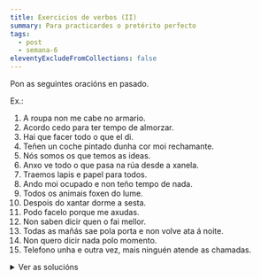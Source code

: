 ```yaml
---
title: Exercicios de verbos (II)
summary: Para practicardes o pretérito perfecto
tags:
  - post
  - semana-6
eleventyExcludeFromCollections: false
---
```

Pon as seguintes oracións en pasado.

Ex.:

1. A roupa non me cabe no armario.
2. Acordo cedo para ter tempo de almorzar.
3. Hai que facer todo o que el di.
4. Teñen un coche pintado dunha cor moi rechamante.
5. Nós somos os que temos as ideas.
6. Anxo ve todo o que pasa na rúa desde a xanela.
7. Traemos lapis e papel para todos. 
8. Ando moi ocupado e non teño tempo de nada.
9. Todos os animais foxen do lume.
10. Despois do xantar dorme a sesta.
11. Podo facelo porque me axudas.
12. Non saben dicir quen o fai mellor.
13. Todas as mañás sae pola porta e non volve ata á noite.
14. Non quero dicir nada polo momento.
15. Telefono unha e outra vez, mais ninguén atende as chamadas.

<details> <summary>Ver as solucións</summary>

1. A roupa non me **coubo** no armario.
2. **Acordei** cedo para ter tempo de almorzar.
3. **Houbo** que facer todo o que el **dixo**.
4. **Tiveron** un coche pintado dunha cor moi rechamante.
5. Nós **fomos** os que **tivemos** as ideas.
6. Anxo **viu** todo o que **pasou** na rúa desde a xanela.
7. **Trouxemos** lapis e papel para todos. 
8. **Andei** moi ocupado e non **tiven** tempo de nada.
9. Todos os animais **fuxiron** do lume.
10. Despois do xantar **durmiu** a sexta.
11. **Puiden** facelo porque me **axudaches**.
12. Non **souberon** dicir quen o **fixo** mellor.
13. **Saíu** pola porta e non **volveu**.
14. Non **quixen** dicir nada polo momento.
15. **Telefonei** unha e outra vez, mais ninguén **atendeu** as chamadas.

</details>